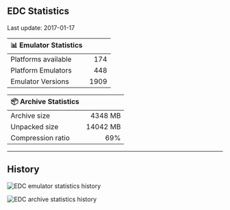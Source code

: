 ## EDC Statistics

Last update: 2017-01-17

| :bar_chart: Emulator Statistics | |
|:-----|------:|
| Platforms available | 174 |
| Platform Emulators | 448 |
| Emulator Versions  | 1909 |

| :package: Archive Statistics | |
|:-----|------:|
| Archive size | 4348 MB |
| Unpacked size | 14042 MB |
| Compression ratio | 69% |
***
## History
![](https://github.com/PhoenixInteractiveNL/emuDownloadCenter/wiki/images_statistics/edc_statistics_emulators.png "EDC emulator statistics history")

![](https://github.com/PhoenixInteractiveNL/emuDownloadCenter/wiki/images_statistics/edc_statistics_archive.png "EDC archive statistics history")

